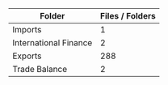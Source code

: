 | Folder                |   Files / Folders |
|-----------------------|-------------------|
| Imports               |                 1 |
| International Finance |                 2 |
| Exports               |               288 |
| Trade Balance         |                 2 |